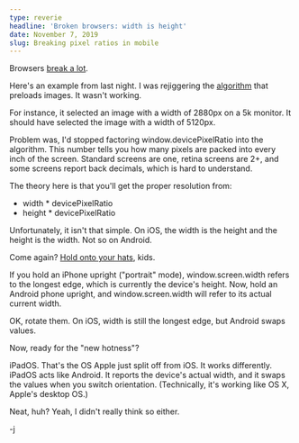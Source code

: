 ```yaml
---
type: reverie
headline: 'Broken browsers: width is height'
date: November 7, 2019
slug: Breaking pixel ratios in mobile
---
```


Browsers [break a lot](https://www.jamesabels.net/reverie/adventures-in-the-resize-event).

Here's an example from last night. I was rejiggering the [algorithm](https://github.com/abelsj60/jamesabels.net/blob/54f0b67ad19c3c36da105a58775b79cab209e41e/app/helpers/preloadBigImages.js#L12) that preloads images. It wasn't working. 

For instance, it selected an image with a width of 2880px on a 5k monitor. It should have selected the image with a width of 5120px. 

Problem was, I'd stopped factoring window.devicePixelRatio into the algorithm. This number tells you how many pixels are packed into every inch of the screen. Standard screens are one, retina screens are 2+, and some screens report back decimals, which is hard to understand.

The theory here is that you'll get the proper resolution from: 

- width * devicePixelRatio
- height * devicePixelRatio 

Unfortunately, it isn't that simple. On iOS, the width is the height and the height is the width. Not so on Android.

Come again? [Hold onto your hats](https://github.com/abelsj60/jamesabels.net/blob/54f0b67ad19c3c36da105a58775b79cab209e41e/app/helpers/preloadBigImages.js#L17), kids. 

If you hold an iPhone upright ("portrait" mode), window.screen.width refers to the longest edge, which is currently the device's height. Now, hold an Android phone upright, and window.screen.width will refer to its actual current width. 

OK, rotate them. On iOS, width is still the longest edge, but Android swaps values.

Now, ready for the "new hotness"? 

iPadOS. That's the OS Apple just split off from iOS. It works differently. iPadOS acts like Android. It reports the device's actual width, and it swaps the values when you switch orientation. (Technically, it's working like OS X, Apple's desktop OS.)

Neat, huh? Yeah, I didn't really think so either.

-j